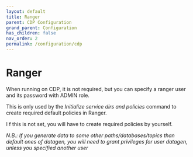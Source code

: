 ```yaml
---
layout: default
title: Ranger
parent: CDP Configuration
grand_parent: Configuration
has_children: false
nav_order: 2
permalink: /configuration/cdp
---
```


# Ranger

When running on CDP, it is not required, but you can specify a ranger user and its password with ADMIN role.

This is only used by the _Initialize service dirs and policies_ command to create required default policies in Ranger.

I f this is not set, you will have to create required policies by yourself.

_N.B.: If you generate data to some other paths/databases/topics than default ones of datagen, you will need to grant privileges for user datagen, unless you specified another user_
